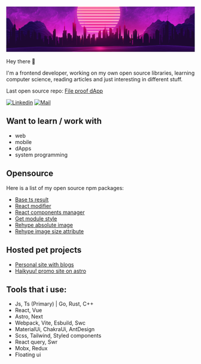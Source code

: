 <img 
    src="assets/retro_cover_clipped.webp" 
/>

Hey there :wave:

I'm a frontend developer, working on my own open source libraries, learning computer science, reading articles and just interesting in different stuff.

Last open source repo: [File proof dApp](https://github.com/kostayne/file-proof)

<!-- contacts -->
[![Linkedin](https://img.shields.io/badge/-linkedin-white?style=?style=flat&logo=linkedin&logoColor=blue)](https://www.linkedin.com/in/kostayne/)
[![Mail](https://img.shields.io/badge/-@mail-white?style=flat&logo=email&logoColor=blue)](mailto:kostayne-dev@yandex.ru)

## Want to learn / work with
- web
- mobile
- dApps
- system programming

## Opensource
Here is a list of my open source npm packages:
- [Base ts result](https://www.npmjs.com/package/base-ts-result)
- [React modifier](https://www.npmjs.com/package/react-modifier)
- [React components manager](https://www.npmjs.com/package/k-react-cm)
- [Get module style](https://www.npmjs.com/package/get-module-style)
- [Rehype absolute image](https://www.npmjs.com/package/rehype-abs-image)
- [Rehype image size attribute](https://www.npmjs.com/package/rehype-img-size-attr)

## Hosted pet projects
- [Personal site with blogs](https://kostayne.dev/)
- [Haikyuu! promo site on astro](https://haikyuu-promo.com/)

## Tools that i use:
- Js, Ts (Primary) | Go, Rust, C++
- React, Vue
- Astro, Next
- Webpack, Vite, Esbuild, Swc
- MaterialUi, ChakraUi, AntDesign 
- Scss, Tailwind, Styled components
- React query, Swr
- Mobx, Redux
- Floating ui